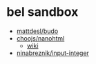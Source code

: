 # bel sandbox

* [mattdesl/budo](https://github.com/mattdesl/budo)
* [choojs/nanohtml](https://github.com/choojs/nanohtml)
  * [wiki](https://github.com/choojs/nanohtml/wiki)
* [ninabreznik/input-integer](https://github.com/ninabreznik/input-integer)